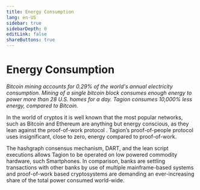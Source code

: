 ```yaml
---
title: Energy Consumption
lang: en-US
sidebar: true
sidebarDepth: 0
editLink: false
shareButtons: true
---
```


# Energy Consumption

_Bitcoin mining accounts for 0.29% of the world's annual electricity consumption. Mining of a single bitcoin block consumes enough energy to power more than 28 U.S. homes for a day. Tagion consumes 10,000% less energy, compared to Bitcoin._

In the world of cryptos it is well known that the most popular networks, such as Bitcoin and Ethereum are anything but energy conscious, as they lean against the proof-of-work protocol . Tagion’s proof-of-people protocol uses insignificant, close to zero, energy compared to proof-of-work. 

The hashgraph consensus mechanism, DART, and the lean script executions allows Tagion to be operated on low powered commodity hardware, such Smartphones. In comparison, banks are settling transactions with other banks by use of multiple mainframe-based systems and proof-of-work based cryptosystems are demanding an ever-increasing share of the total power consumed world-wide. 

